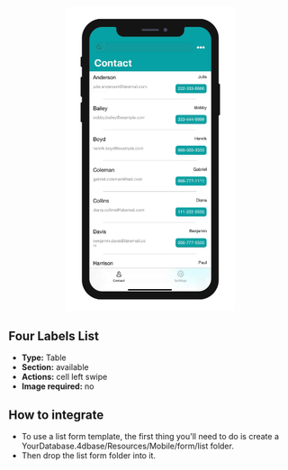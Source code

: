 <p align="center"><img src="https://github.com/4d-for-ios/4d-for-ios-form-list-FourLabelsList/blob/master/template.gif" alt="Four Labels List" height="auto" width="300"></p>

## Four Labels List

* **Type:** Table
* **Section:** available
* **Actions:** cell left swipe
* **Image required:** no

## How to integrate

* To use a list form template, the first thing you'll need to do is create a YourDatabase.4dbase/Resources/Mobile/form/list folder.
* Then drop the list form folder into it.
